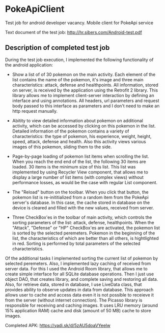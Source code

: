 # PokeApiClient
Test job for android developer vacancy. Mobile client for PokeApi service

Text document of the test job:
http://hr.sibers.com/Android-test.pdf

## Description of completed test job

During the test job execution, I implemented the following functionality of the android application:
- Show a list of of 30 pokemon on the main activity. Each element of the list contains the name of the pokemon, it's image and three main characteristics: attack, defense and healthpoints. All information, stored on server, is received by the application using the Retrofit 2 library. This library allows me to implement client-server interaction by defining an interface and using annotations. All headers, url parameters and request body passed to this interface as parameters and I don't need to make an http request manually. 

- Abitity to view detailed information about pokemon on additional activity, which can be accessed by clicking on this pokemon in the list. Detailed information of the pokemon contains a variety of characteristics: the type of pokemon, his experience, weight, height, speed, attack, defense and health. Also this activity views various images of this pokemon, sliding them to the side.

- Page-by-page loading of pokemon list items when scrolling the list. When you reach the end end of the list, the following 30 items are loaded. 30 items is the minimum size of this list. This list was implemented by using Recycler View component, that allows me to display a large number of list items (with complex views) without performance losses, as would be the case with regular List component.

- The "Reload" button on the toolbar. When you click that button, the pokemon list is re-inititialized from a random item from the PokeApi server's database. In this case, the cache stored in database on the device is cleared and filled with the new values, received from server.

- Three CheckBox'es in the toolbar of main activity, which controls the sorting parameters of the list: attack, defense, healthpoints. When the "Attack", "Defense" or "HP" CheckBox'es are activated, the pokemon list is sorted by the selected peremeters. Pokemon in the beginning of the list, the characteristics of which are better than all others, is hightlighted in red. Sorting is performed by total parameters of the selected characteristics.

Of the additional tasks I implemented sorting the current list of pokemon by selected peremeters. 
Also, I implemented lazy caching of received from server data. For this I used the Android Room library, that allows me to create simple interface for all SQLite database operations. Then I just use object DAO, that creates library, and complete saving and restoring all data. Also, for retrieve data, stored in database, I use LiveData class, that provides ability to observe updates in data from database. This approach allows user to cache and access data even it is not possible to receieve it from the server (without internet connection). 
The Picasso library is responsible for receiving and caching images. It uses LRU memory (around 15% application RAM) cache and disk (amount of 50 MB) cache to store images.

Completed APK:
https://yadi.sk/d/5zAU5doaVYeelw

